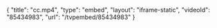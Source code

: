{
    "title": "cc.mp4",
    "type": "embed",
    "layout": "iframe-static",
    "videoId": "85434983",
    "url": "\/tvpembed\/85434983"
}